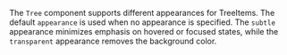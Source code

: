 The `Tree` component supports different appearances for TreeItems. The default `appearance` is used when no appearance is specified. The `subtle` appearance minimizes emphasis on hovered or focused states, while the `transparent` appearance removes the background color.
